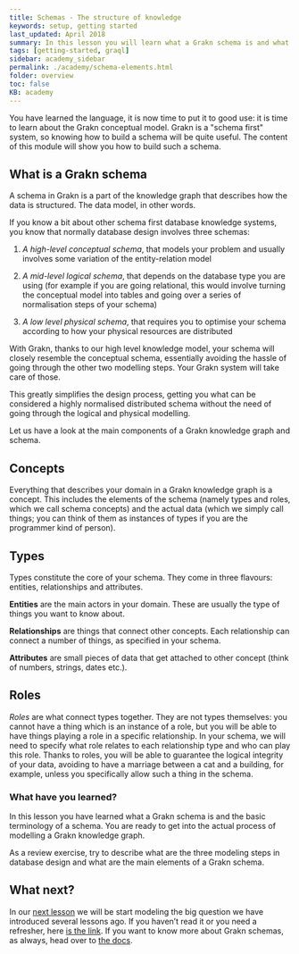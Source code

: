 ```yaml
---
title: Schemas - The structure of knowledge
keywords: setup, getting started
last_updated: April 2018
summary: In this lesson you will learn what a Grakn schema is and what its main elements are
tags: [getting-started, graql]
sidebar: academy_sidebar
permalink: ./academy/schema-elements.html
folder: overview
toc: false
KB: academy
---
```


You have learned the language, it is now time to put it to good use: it is time to learn about the Grakn conceptual model. Grakn is a "schema first" system, so knowing how to build a schema will be quite useful. The content of this module will show you how to build such a schema.

## What is a Grakn schema
A schema in Grakn is a part of the knowledge graph that describes how the data is structured. The data model, in other words.

If you know a bit about other schema first database knowledge systems, you know that normally database design involves three schemas:

  1. _A high-level conceptual schema_, that models your problem and usually involves some variation of the entity-relation model

  1. _A mid-level logical schema_, that depends on the database type you are using (for example if you are going relational, this would involve turning the conceptual model into tables and going over a series of normalisation steps of your schema)

  1. _A low level physical schema_, that requires you to optimise your schema according to how your physical resources are distributed

With Grakn, thanks to our high level knowledge model, your schema will closely resemble the conceptual schema, essentially avoiding the hassle of going through the other two modelling steps. Your Grakn system will take care of those.

This greatly simplifies the design process, getting you what can be considered a highly normalised distributed schema without the need of going through the logical and physical modelling.

Let us have a look at the main components of a Grakn knowledge graph and schema.

## Concepts
Everything that describes your domain in a Grakn knowledge graph is a concept. This includes the elements of the schema (namely types and roles, which we call schema concepts) and the actual data (which we simply call things; you can think of them as instances of types if you are the programmer kind of person).


## Types
Types constitute the core of your schema. They come in three flavours: entities, relationships and attributes.

__Entities__ are the main actors in your domain. These are usually the type of things you want to know about.

__Relationships__ are things that connect other concepts. Each relationship can connect a number of things, as specified in your schema.

__Attributes__ are small pieces of data that get attached to other concept (think of numbers, strings, dates etc.).


## Roles
_Roles_ are what connect types together. They are not types themselves: you cannot have a thing which is an instance of a role, but you will be able to have things playing a role in a specific relationship. In your schema, we will need to specify what role relates to each relationship type and who can play this role. Thanks to roles, you will be able to guarantee the logical integrity of your data, avoiding to have a marriage between a cat and a building, for example, unless you specifically allow such a thing in the schema.

### What have you learned?
In this lesson you have learned what a Grakn schema is and the basic terminology of a schema. You are ready to get into the actual process of modelling a Grakn knowledge graph.

As a review exercise, try to describe what are the three modeling steps in database design and what are the main elements of a Grakn schema.


## What next?
In our [next lesson](./conceptual-modeling-intro.html)  we will be start modeling the big question we have introduced several lessons ago. If you haven’t read it or you need a refresher, here [is the link](./graql-intro.html). If you want to know more about Grakn schemas, as always, head over to [the docs](../index.html).
